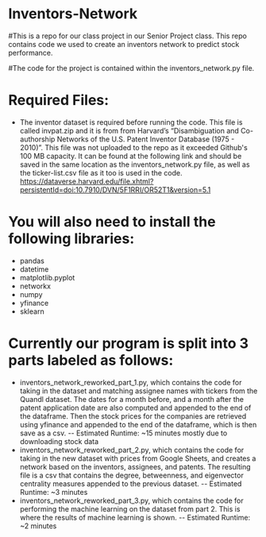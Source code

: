 # Inventors-Network
#This is a repo for our class project in our Senior Project class. This repo contains code we used to create an inventors network to predict stock performance.

#The code for the project is contained within the inventors_network.py file.

# Required Files:
- The inventor dataset is required before running the code. This file is called invpat.zip and it is from from Harvard’s “Disambiguation and Co-authorship Networks of the U.S. Patent Inventor Database (1975 - 2010)”. This file was not uploaded to the repo as it exceeded Github's 100 MB capacity. It can be found at the following link and should be saved in the same location as the inventors_network.py file, as well as the ticker-list.csv file as it too is used in the code.
https://dataverse.harvard.edu/file.xhtml?persistentId=doi:10.7910/DVN/5F1RRI/OR52T1&version=5.1


# You will also need to install the following libraries:
- pandas
- datetime
- matplotlib.pyplot
- networkx
- numpy
- yfinance
- sklearn

# Currently our program is split into 3 parts labeled as follows:
- inventors_network_reworked_part_1.py, which contains the code for taking in the dataset and matching assignee names with tickers from the Quandl dataset. The dates for a month before, and a month after the patent application date are also computed and appended to the end of the dataframe. Then the stock prices for the companies are retrieved using yfinance and appended to the end of the dataframe, which is then save as a csv.
-- Estimated Runtime: ~15 minutes mostly due to downloading stock data
- inventors_network_reworked_part_2.py, which contains the code for taking in the new dataset with prices from Google Sheets, and creates a network based on the inventors, assignees, and patents. The resulting file is a csv that contains the degree, betweenness, and eigenvector centrality measures appended to the previous dataset.
-- Estimated Runtime: ~3 minutes
- inventors_network_reworked_part_3.py, which contains the code for performing the machine learning on the dataset from part 2. This is where the results of machine learning is shown.
-- Estimated Runtime: ~2 minutes